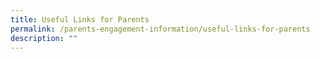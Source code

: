 ```yaml
---
title: Useful Links for Parents
permalink: /parents-engagement-information/useful-links-for-parents
description: ""
---
```

